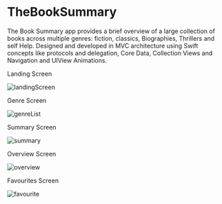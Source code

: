 # TheBookSummary
The Book Summary app provides a brief overview of a large collection of books across multiple genres: fiction, classics, Biographies, Thrillers and self Help. Designed and developed in MVC architecture using Swift concepts like protocols and delegation, Core Data, Collection Views and Navigation and UIView Animations. 

Landing Screen                                                                                     

![landingScreen](https://user-images.githubusercontent.com/52540948/85558092-0c62f800-b646-11ea-8b8c-a3a922b4d71c.png)             

Genre Screen

![genreList](https://user-images.githubusercontent.com/52540948/85490838-1e19b080-b5f0-11ea-990c-a0663b53dbf9.png)

Summary Screen

![summary](https://user-images.githubusercontent.com/52540948/85557581-86df4800-b645-11ea-9232-6ad5eff898d6.png)

Overview Screen

![overview](https://user-images.githubusercontent.com/52540948/85557634-93fc3700-b645-11ea-8577-ff96b928807c.png)

Favourites Screen

![favourite](https://user-images.githubusercontent.com/52540948/85557681-a0808f80-b645-11ea-8909-978d80e40069.png)









